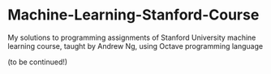 # Machine-Learning-Stanford-Course
My solutions to programming assignments of Stanford University machine learning course, taught by Andrew Ng, using Octave programming language


(to be continued!)
